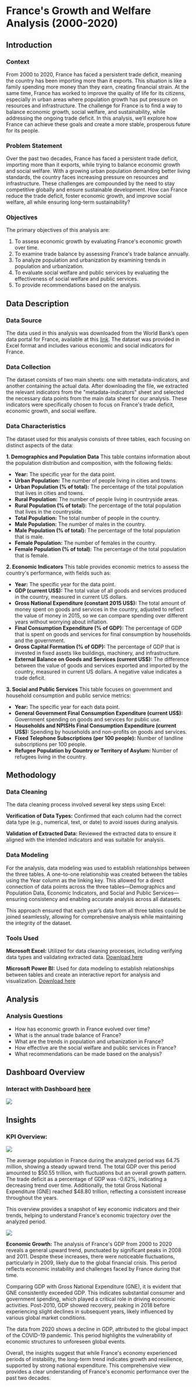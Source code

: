 # France's Growth and Welfare Analysis (2000-2020)

## Introduction
### Context

From 2000 to 2020, France has faced a persistent trade deficit, meaning the country has been importing more than it exports. This situation is like a family spending more money than they earn, creating financial strain. At the same time, France has worked to improve the quality of life for its citizens, especially in urban areas where population growth has put pressure on resources and infrastructure. The challenge for France is to find a way to balance economic growth, social welfare, and sustainability, while addressing the ongoing trade deficit. In this analysis, we’ll explore how France can achieve these goals and create a more stable, prosperous future for its people.

### Problem Statement

Over the past two decades, France has faced a persistent trade deficit, importing more than it exports, while trying to balance economic growth and social welfare. With a growing urban population demanding better living standards, the country faces increasing pressure on resources and infrastructure. These challenges are compounded by the need to stay competitive globally and ensure sustainable development. How can France reduce the trade deficit, foster economic growth, and improve social welfare, all while ensuring long-term sustainability?

### Objectives

The primary objectives of this analysis are:
1. To assess economic growth by evaluating France's economic growth over time.
2. To examine trade balance by assessing France's trade balance annually.
3. To analyze population and urbanization by examining trends in population and urbanization.
4. To evaluate social welfare and public services by evaluating the effectiveness of social welfare and public services.
5. To provide recommendations based on the analysis.

## Data Description 
### Data Source

The data used in this analysis was downloaded from the World Bank’s open data portal for France, available at this [link](https://data.worldbank.org/country/france). The dataset was provided in Excel format and includes various economic and social indicators for France.

### Data Collection

The dataset consists of two main sheets: one with metadata-indicators, and another containing the actual data. After downloading the file, we extracted the relevant indicators from the "metadata-indicators" sheet and selected the necessary data points from the main data sheet for our analysis. These indicators were specifically chosen to focus on France's trade deficit, economic growth, and social welfare.

### Data Characteristics 

The dataset used for this analysis consists of three tables, each focusing on distinct aspects of the data:

**1. Demographics and Population Data**
This table contains information about the population distribution and composition, with the following fields:
- **Year:** The specific year for the data point.
- **Urban Population:** The number of people living in cities and towns.
- **Urban Population (% of total):** The percentage of the total population that lives in cities and towns.
- **Rural Population:** The number of people living in countryside areas.
- **Rural Population (% of total):** The percentage of the total population that lives in the countryside.
- **Total Population:** The total number of people in the country.
- **Male Population:** The number of males in the country.
- **Male Population (% of total):** The percentage of the total population that is male.
- **Female Population:** The number of females in the country.
- **Female Population (% of total):** The percentage of the total population that is female.

**2. Economic Indicators**
This table provides economic metrics to assess the country's performance, with fields such as:
- **Year:** The specific year for the data point.
- **GDP (current US$):** The total value of all goods and services produced in the country, measured in current US dollars.
- **Gross National Expenditure (constant 2015 US$):** The total amount of money spent on goods and services in the country, adjusted to reflect the value of money in 2015, so we can compare spending over different years without worrying about inflation.
- **Final Consumption Expenditure (% of GDP):** The percentage of GDP that is spent on goods and services for final consumption by households and the government.
- **Gross Capital Formation (% of GDP):** The percentage of GDP that is invested in fixed assets like buildings, machinery, and infrastructure.
- **External Balance on Goods and Services (current US$):** The difference between the value of goods and services exported and imported by the country, measured in current US dollars. A negative value indicates a trade deficit.

**3. Social and Public Services**
This table focuses on government and household consumption and public service metrics:
- **Year:** The specific year for each data point.
- **General Government Final Consumption Expenditure (current US$):** Government spending on goods and services for public use.
- **Households and NPISHs Final Consumption Expenditure (current US$):** Spending by households and non-profits on goods and services.
- **Fixed Telephone Subscriptions (per 100 people):** Number of landline subscriptions per 100 people.
- **Refugee Population by Country or Territory of Asylum:** Number of refugees living in the country.

## Methodology
### Data Cleaning 
The data cleaning process involved several key steps using Excel: 

**Verification of Data Types:** Confirmed that each column had the correct data type (e.g., numerical, text, or date) to avoid issues during analysis. 

**Validation of Extracted Data:** Reviewed the extracted data to ensure it aligned with the intended indicators and was suitable for analysis.

### Data Modeling
For the analysis, data modeling was used to establish relationships between the three tables. A one-to-one relationship was created between the tables using the Year column as the linking key. This allowed for a direct connection of data points across the three tables—Demographics and Population Data, Economic Indicators, and Social and Public Services—ensuring consistency and enabling accurate analysis across all datasets. 

This approach ensured that each year’s data from all three tables could be joined seamlessly, allowing for comprehensive analysis while maintaining the integrity of the dataset.

### Tools Used
**Microsoft Excel:** Utilized for data cleaning processes, including verifying data types and validating extracted data. [Download here](https://www.microsoft.com/en-us/microsoft-365/excel)

**Microsoft Power BI:** Used for data modeling to establish relationships between tables and create an interactive report for analysis and visualization. [Download here](https://apps.microsoft.com/detail/9NTXR16HNW1T?hl=en-us&gl=NG&ocid=pdpshare)

## Analysis
### Analysis Questions

- How has economic growth in France evolved over time?
- What is the annual trade balance of France?
- What are the trends in population and urbanization in France?
- How effective are the social welfare and public services in France?
- What recommendations can be made based on the analysis?

## Dashboard Overview

### Interact with Dashboard [here](https://app.fabric.microsoft.com/view?r=eyJrIjoiZTYxOTM0ZGYtMDU2ZS00MDU0LWI5ZjgtMzA1ODBiYThlMDg2IiwidCI6ImRhZjMyMGRmLTc4ODMtNDA0Ny1hZWVjLTAxNTliMjRkZGFmZSIsImMiOjZ9)

![](https://github.com/Adeyemi012/France-Growth-and-Welfare-Analysis-2000-2020/blob/main/Screenshot%202024-12-18%20191527.png)

## Insights

### KPI Overview:

![](https://github.com/Adeyemi012/France-Growth-and-Welfare-Analysis-2000-2020/blob/main/Screenshot%202024-12-18%20193339.png)

The average population in France during the analyzed period was 64.75 million, showing a steady upward trend. The total GDP over this period amounted to $50.55 trillion, with fluctuations but an overall growth pattern. The trade deficit as a percentage of GDP was -0.62%, indicating a decreasing trend over time. Additionally, the total Gross National Expenditure (GNE) reached $48.80 trillion, reflecting a consistent increase throughout the years.

This overview provides a snapshot of key economic indicators and their trends, helping to understand France's economic trajectory over the analyzed period.

![](https://github.com/Adeyemi012/France-Growth-and-Welfare-Analysis-2000-2020/blob/main/Screenshot%202024-12-18%20194415.png)

**Economic Growth:** The analysis of France's GDP from 2000 to 2020 reveals a general upward trend, punctuated by significant peaks in 2008 and 2011. Despite these increases, there were noticeable fluctuations, particularly in 2009, likely due to the global financial crisis. This period reflects economic instability and challenges faced by France during that time.

Comparing GDP with Gross National Expenditure (GNE), it is evident that GNE consistently exceeded GDP. This indicates substantial consumer and government spending, which played a critical role in driving economic activities. Post-2010, GDP showed recovery, peaking in 2018 before experiencing slight declines in subsequent years, likely influenced by various global market conditions.

The data from 2020 shows a decline in GDP, attributed to the global impact of the COVID-19 pandemic. This period highlights the vulnerability of economic structures to unforeseen global events.

Overall, the insights suggest that while France's economy experienced periods of instability, the long-term trend indicates growth and resilience, supported by strong national expenditure. This comprehensive view provides a clear understanding of France's economic performance over the past two decades.




